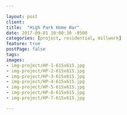 ```yaml
---

layout: post
client: 
title:  "High Park Home Bar"
date: 2017-09-01 10:00:30 -0500
categories: [project, residential, millwork]
feature: true
postPage: false
tags:
images: 
- img-project/HP-1-615x615.jpg
- img-project/HP-2-615x615.jpg
- img-project/HP-3-615x615.jpg
- img-project/HP-4-615x615.jpg
- img-project/HP-5-615x615.jpg
- img-project/HP-6-615x615.jpg
- img-project/HP-7-615x615.jpg

---
```



